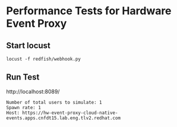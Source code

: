 # Performance Tests for Hardware Event Proxy

## Start locust
```
locust -f redfish/webhook.py 
```

## Run Test
http://localhost:8089/

```
Number of total users to simulate: 1
Spawn rate: 1
Host: https://hw-event-proxy-cloud-native-events.apps.cnfdt15.lab.eng.tlv2.redhat.com
```
